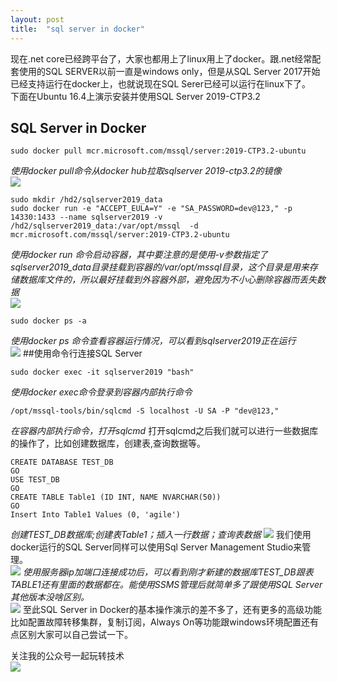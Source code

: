 ```yaml
---
layout: post
title:  "sql server in docker"
---
```

现在.net core已经跨平台了，大家也都用上了linux用上了docker。跟.net经常配套使用的SQL SERVER以前一直是windows only，但是从SQL Server 2017开始已经支持运行在docker上，也就说现在SQL Serer已经可以运行在linux下了。   
下面在Ubuntu 16.4上演示安装并使用SQL Server 2019-CTP3.2
## SQL Server in Docker
```
sudo docker pull mcr.microsoft.com/mssql/server:2019-CTP3.2-ubuntu
```
*使用docker pull命令从docker hub拉取sqlserver 2019-ctp3.2的镜像*   
![](http://images.cnblogs.com/cnblogs_com/kklldog/1401672/o_QQ%E6%88%AA%E5%9B%BE20190725235741.png) 
```
sudo mkdir /hd2/sqlserver2019_data
sudo docker run -e "ACCEPT_EULA=Y" -e "SA_PASSWORD=dev@123," -p 14330:1433 --name sqlserver2019 -v /hd2/sqlserver2019_data:/var/opt/mssql  -d mcr.microsoft.com/mssql/server:2019-CTP3.2-ubuntu
```
*使用docker run 命令启动容器，其中要注意的是使用-v参数指定了sqlserver2019_data目录挂载到容器的/var/opt/mssql目录，这个目录是用来存储数据库文件的，所以最好挂载到外容器外部，避免因为不小心删除容器而丢失数据*   
![](http://images.cnblogs.com/cnblogs_com/kklldog/1401672/o_QQ%E6%88%AA%E5%9B%BE20190726000058.png)
```
sudo docker ps -a
```
*使用docker ps 命令查看容器运行情况，可以看到sqlserver2019正在运行*   
![](http://images.cnblogs.com/cnblogs_com/kklldog/1401672/o_QQ%E6%88%AA%E5%9B%BE20190726000119.png)
##使用命令行连接SQL Server
```
sudo docker exec -it sqlserver2019 "bash"
```
*使用docker exec命令登录到容器内部执行命令*
```
/opt/mssql-tools/bin/sqlcmd -S localhost -U SA -P "dev@123,"
```
*在容器内部执行命令，打开sqlcmd*
打开sqlcmd之后我们就可以进行一些数据库的操作了，比如创建数据库，创建表,查询数据等。
```
CREATE DATABASE TEST_DB
GO
USE TEST_DB
GO
CREATE TABLE Table1 (ID INT, NAME NVARCHAR(50))
GO
Insert Into Table1 Values (0, 'agile')
```
*创建TEST_DB数据库;创建表Table1；插入一行数据；查询表数据*
![](http://images.cnblogs.com/cnblogs_com/kklldog/1401672/o_QQ%E6%88%AA%E5%9B%BE20190726004029.png)
我们使用docker运行的SQL Server同样可以使用Sql Server Management Studio来管理。  
![](http://images.cnblogs.com/cnblogs_com/kklldog/1401672/o_QQ%E6%88%AA%E5%9B%BE20190726000914.png) 
*使用服务器ip加端口连接成功后，可以看到刚才新建的数据库TEST_DB跟表TABLE1还有里面的数据都在。能使用SSMS管理后就简单多了跟使用SQL Server其他版本没啥区别。*   
![](http://images.cnblogs.com/cnblogs_com/kklldog/1401672/o_QQ%E6%88%AA%E5%9B%BE20190726004109.png) 
至此SQL Server in Docker的基本操作演示的差不多了，还有更多的高级功能比如配置故障转移集群，复制订阅，Always On等功能跟windows环境配置还有点区别大家可以自己尝试一下。

    
关注我的公众号一起玩转技术   
![](https://s1.ax1x.com/2020/06/29/NfQjds.jpg)